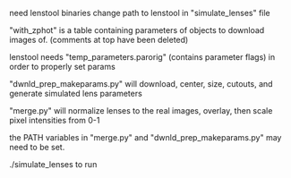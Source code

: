 need lenstool binaries 
change path to lenstool in "simulate_lenses" file

"with_zphot" is a table containing parameters of objects to download images of. (comments at top have been deleted)

lenstool needs  "temp_parameters.parorig" (contains parameter flags) in order to properly set params 

"dwnld_prep_makeparams.py" will download, center, size, cutouts, and generate simulated lens parameters

"merge.py" will normalize lenses to the real images, overlay, then scale pixel intensities from 0-1

the PATH variables in "merge.py" and "dwnld_prep_makeparams.py" may need to be set.



./simulate_lenses to run

